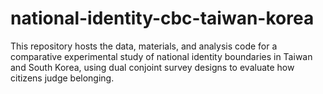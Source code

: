 # national-identity-cbc-taiwan-korea
This repository hosts the data, materials, and analysis code for a comparative experimental study of national identity boundaries in Taiwan and South Korea, using dual conjoint survey designs to evaluate how citizens judge belonging.
